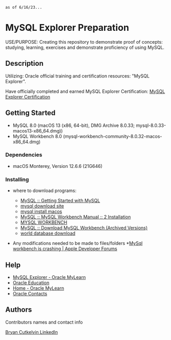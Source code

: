 ```
as of 6/16/23...
```
# MySQL Explorer Preparation

USE/PURPOSE: Creating this repository to demonstrate proof of concepts: studying, learning, exercises and demonstrate proficiency of using 
MySQL.


## Description

Utilizing:
Oracle official training and certification resources: "MySQL Explorer". 

Have officially completed and earned MySQL Explorer Certification: 
[MySQL Explorer Certification](https://www.linkedin.com/posts/bryancutkelvin_mysql-explorer-activity-7068853606938021888-as17?)

## Getting Started

* MySQL 8.0 (macOS 13 (x86, 64-bit), DMG Archive 8.0.33; mysql-8.0.33-macos13-x86_64.dmg))
* MySQL Workbench 8.0 (mysql-workbench-community-8.0.32-macos-x86_64.dmg)

### Dependencies

* macOS Monterey, Version 12.6.6 (21G646) 

### Installing
* where to download programs:
    * [MySQL :: Getting Started with MySQL](https://dev.mysql.com/doc/mysql-getting-started/en/)
    * [mysql download site](https://dev.mysql.com/downloads/mysql/)
    * [mysql install macos](https://dev.mysql.com/doc/refman/8.0/en/macos-installation-pkg.html)
    * [MySQL :: MySQL Workbench Manual :: 2 Installation](https://dev.mysql.com/doc/workbench/en/wb-installing.html)
    * [MYSQL WORKBENCH](https://dev.mysql.com/downloads/file/?id=516921)
    * [MySQL :: Download MySQL Workbench (Archived Versions)](https://downloads.mysql.com/archives/workbench/)
    * [world database download](https://dev.mysql.com/doc/index-other.html)

* Any modifications needed to be made to files/folders
   *[MySql workbench is crashing | Apple Developer Forums](https://developer.apple.com/forums/thread/724378)

## Help
   * [MySQL Explorer - Oracle MyLearn](https://mylearn.oracle.com/ou/learning-path/mysql-explorer/79674)
   * [Oracle 
Education](https://learn.oracle.com/education/html/ols4/pre-login.html?redir=https%3A%2F%2Flearn.oracle.com%2Fords%2Ftraining%2Fdl4_activation.activateOrder%3Fkey%3D74B32BC3954F742B%26debug_yn%3DN%26destination%3D)
   * [Home - Oracle MyLearn](https://mylearn.oracle.com/ou/home)
   * [Oracle Contacts](https://www.oracle.com/corporate/contact/)

## Authors

Contributors names and contact info

[Bryan Cutkelvin LinkedIn](https://www.linkedin.com/in/bryancutkelvin/)

